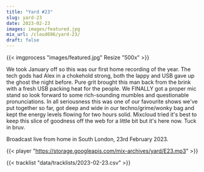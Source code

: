 ```yaml
---
title: "Yard #23"
slug: yard-23
date: 2023-02-23
images: images/featured.jpg
mix_url: /cloud696/yard-23/
draft: false
---
```


{{< imgprocess "images/featured.jpg" Resize "500x" >}}

We took January off so this was our first home recording of the year. The tech gods had Alex in a chokehold strong, both the lappy and USB gave up the ghost the night before. Pure grit brought this man back from the brink with a fresh USB packing heat for the people. We FINALLY got a proper mic stand so look forward to some rich-sounding mumbles and questionable pronunciations. In all seriousness this was one of our favourite shows we've put together so far, got deep and wide in our techno/grime/wonky bag and kept the energy levels flowing for two hours solid. Mixcloud tried it's best to keep this slice of goodness off the web for a little bit but it's here now. Tuck in bruv.

Broadcast live from home in South London, 23rd February 2023.

{{< player "https://storage.googleapis.com/mix-archives/yard/E23.mp3" >}}

{{< tracklist "data/tracklists/2023-02-23.csv" >}}
